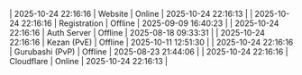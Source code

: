 | 2025-10-24 22:16:16 | Website | Online | 2025-10-24 22:16:13 |
| 2025-10-24 22:16:16 | Registration | Offline | 2025-09-09 16:40:23 |
| 2025-10-24 22:16:16 | Auth Server | Offline | 2025-08-18 09:33:31 |
| 2025-10-24 22:16:16 | Kezan (PvE) | Offline | 2025-10-11 12:51:30 |
| 2025-10-24 22:16:16 | Gurubashi (PvP) | Offline | 2025-08-23 21:44:06 |
| 2025-10-24 22:16:16 | Cloudflare | Online | 2025-10-24 22:16:13 |

